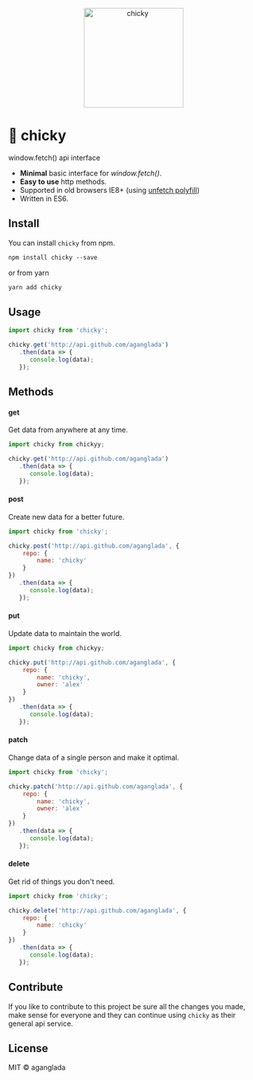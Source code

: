 <p align="center">
  <img src="http://imgur.com/KOCCUFd.png" width="200" height="200" alt="chicky">
</p>

# 🐥 chicky

window.fetch() api interface

* **Minimal** basic interface for *window.fetch()*.
* **Easy to use** http methods.
* Supported in old browsers IE8+ (using [unfetch polyfill](https://github.com/developit/unfetch))
* Written in ES6.

## Install

You can install `chicky` from npm.

```markdown
npm install chicky --save
```

or from yarn

```markdown
yarn add chicky
```

## Usage

```javascript
import chicky from 'chicky';

chicky.get('http://api.github.com/aganglada')
   .then(data => {
      console.log(data); 
   });
```

## Methods

#### get

Get data from anywhere at any time.

```javascript
import chicky from chickyy;

chicky.get('http://api.github.com/aganglada')
   .then(data => {
      console.log(data); 
   });
```

#### post

Create new data for a better future.

```javascript
import chicky from 'chicky';

chicky.post('http://api.github.com/aganglada', {
    repo: {
        name: 'chicky'
    }
})
   .then(data => {
      console.log(data); 
   });
```

#### put

Update data to maintain the world.

```javascript
import chicky from chickyy;

chicky.put('http://api.github.com/aganglada', {
    repo: {
        name: 'chicky',
        owner: 'alex'
    }
})
   .then(data => {
      console.log(data); 
   });
```

#### patch

Change data of a single person and make it optimal.

```javascript
import chicky from 'chicky';

chicky.patch('http://api.github.com/aganglada', {
    repo: {
        name: 'chicky',
        owner: 'alex'
    }
})
   .then(data => {
      console.log(data); 
   });
```

#### delete

Get rid of things you don't need.

```javascript
import chicky from 'chicky';

chicky.delete('http://api.github.com/aganglada', {
    repo: {
        name: 'chicky'
    }
})
   .then(data => {
      console.log(data); 
   });
```

## Contribute

If you like to contribute to this project be sure all the changes you made, 
make sense for everyone and they can continue using `chicky` as their general api service.


## License

MIT &copy; aganglada